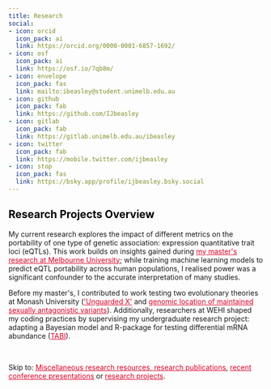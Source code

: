 ```yaml
---
title: Research 
social:
- icon: orcid
  icon_pack: ai
  link: https://orcid.org/0000-0001-6857-1692/
- icon: osf
  icon_pack: ai
  link: https://osf.io/7qb8m/
- icon: envelope
  icon_pack: fas
  link: mailto:ibeasley@student.unimelb.edu.au
- icon: github
  icon_pack: fab
  link: https://github.com/IJbeasley
- icon: gitlab
  icon_pack: fab
  link: https://gitlab.unimelb.edu.au/ibeasley
- icon: twitter
  icon_pack: fab
  link: https://mobile.twitter.com/ijbeasley
- icon: stop
  icon_pack: fas
  link: https://bsky.app/profile/ijbeasley.bsky.social
---
```


<h2 style = "color:black" > Research Projects Overview </h2>

My current research explores the impact of different metrics on the portability of one type of genetic association: expression quantitative trait loci (eQTLs). This work builds on insights gained during <a href="/project/pop_spec_eqtl"  style="color:#D90429"> my master's research at Melbourne University</a>; while training machine learning models to predict eQTL portability across human populations, I realised power was a significant confounder to the accurate interpretation of many studies.

Before my master's, I contributed to work testing two evolutionary theories at Monash University (<a href= "/project/monash_journalclub" style="color:#D90429">'Unguarded X'</a> and <a href= "/project/monash-winter" style="color:#D90429"> genomic location of maintained sexually antagonistic variants</a>). Additionally, researchers at WEHI shaped my coding practices by supervising my undergraduate research project: adapting a Bayesian model and R-package for testing differential mRNA abundance (<a href="/project/TABI" style="color:#D90429">TABI</a>).

<br>

Skip to: 
<a href="#resources" style="color:#D90429"> Miscellaneous research resources,  </a>
<a href="#publications" style="color:#D90429"> research publications</a>, <a href="/research/#talks" style="color:#D90429">recent conference presentations</a> or <a href="#projects" style="color:#D90429">research projects</a>.
